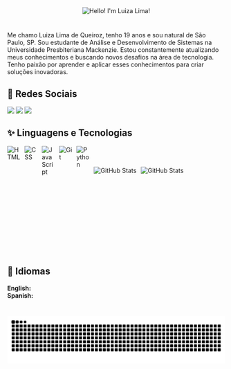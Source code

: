 <div align="center">
 <img src="https://readme-typing-svg.demolab.com?font=Fira+Code&weight=600&size=28&pause=1000&color=FFFFFF&center=true&width=500&lines=Hello!+I'm+Luiza+Lima!+%F0%9F%8C%B7%F0%9F%8E%80" alt="Hello! I'm Luiza Lima!" />
 
 #
<p align="left"; text-align= justify;>
Me chamo Luiza Lima de Queiroz, tenho 19 anos e sou natural de São Paulo, SP. Sou estudante de Análise e Desenvolvimento de Sistemas na Universidade Presbiteriana Mackenzie. Estou constantemente atualizando meus conhecimentos e buscando novos desafios na área de tecnologia. Tenho paixão por aprender e aplicar esses conhecimentos para criar soluções inovadoras. </p>

<div align="left"> 
 <h2>🔗 Redes Sociais</h2></h2>
  <a href="https://instagram.com/Luizadqrz" target="_blank"><img src="https://img.shields.io/badge/-Instagram-%23E4405F?style=for-the-badge&logo=instagram&logoColor=white" target="_blank"></a>
  <a href = "mailto:Luizalima_hotmail.com"><img src="https://img.shields.io/badge/-Gmail-%23333?style=for-the-badge&logo=gmail&logoColor=white" target="_blank"></a>
<a href="https://www.linkedin.com/in/luiza-lima-382424275" target="_blank"> <img src="https://img.shields.io/badge/-LinkedIn-%230077B5?style=for-the-badge&logo=linkedin&logoColor=white"></a>
  
</div>


<div align="left">
  <h2>✨ Linguagens e Tecnologias</h2>
<img 
    align="left" 
    alt="HTML"
    title="HTML" 
    width="30px" 
    style="padding-right: 10px;" 
    src="https://cdn.jsdelivr.net/gh/devicons/devicon@latest/icons/html5/html5-original.svg" 
/>
<img 
    align="left" 
    alt="CSS" 
    title="CSS"
    width="30px" 
    style="padding-right: 10px;" 
    src="https://cdn.jsdelivr.net/gh/devicons/devicon@latest/icons/css3/css3-original.svg" 
/>
<img 
    align="left" 
    alt="JavaScript" 
    title="JavaScript"
    width="30px" 
    style="padding-right: 10px;" 
    src="https://cdn.jsdelivr.net/gh/devicons/devicon@latest/icons/javascript/javascript-original.svg" 
/>

<img 
    align="left" 
    alt="Git" 
    title="Git"
    width="30px" 
    style="padding-right: 10px;" 
    src="https://cdn.jsdelivr.net/gh/devicons/devicon@latest/icons/git/git-original.svg" 
/>
<img 
    align="left" 
    alt="Python" 
    title="Python"
    width="30px" 
    style="padding-right: 10px;" 
    src="https://cdn.jsdelivr.net/gh/devicons/devicon@latest/icons/python/python-original.svg" 
/>

<br/><br/>


<p>
  <img 
    align="left" 
    alt="GitHub Stats" 
    height="200" 
    style="padding-right: 10px;" 
    src="https://github-readme-stats.vercel.app/api?username=LuizaLima05&show_icons=true&theme=dracula&include_all_commits=true&locale=pt-br" 
  />

<img 
      align="left" 
      alt="GitHub Stats" 
      height="200" 
      src="https://github-readme-stats.vercel.app/api/top-langs/?username=LuizaLima05&theme=dracula&layout=compact&custom_title=Tecnologias&langs_count=9" 
  />

</p>


<br clear="both"/>
<div align="left">
  <h2>🌸 Idiomas</h2>
  <p>
    <strong>English:</strong> <br/>
    <strong>Spanish:</strong> 
  </p>
</div>

#

<picture>
  <source media="(prefers-color-scheme: dark)" srcset="https://raw.githubusercontent.com/LuizaLima05/LuizaLima05/output/github-contribution-grid-snake-dark.svg">
  <source media="(prefers-color-scheme: light)" srcset="https://raw.githubusercontent.com/LuizaLima05/LuizaLima05/output/github-contribution-grid-snake.svg">
  <img alt="github contribution grid snake animation" src="https://raw.githubusercontent.com/LuizaLima05/LuizaLima05/output/github-contribution-grid-snake.svg">
</picture>
